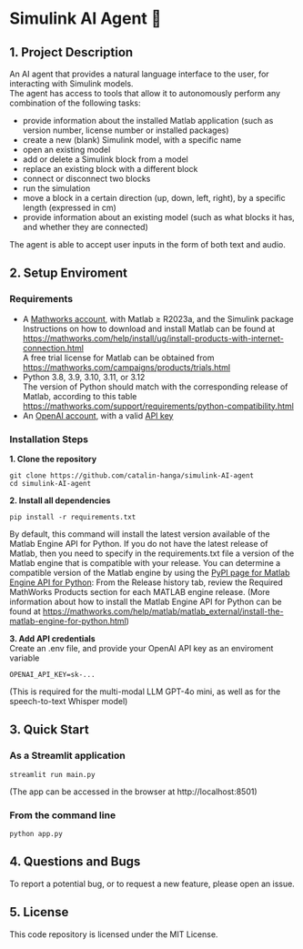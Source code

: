 # Simulink AI Agent 🤖

## 1. Project Description

An AI agent that provides a natural language interface to the user, for interacting with Simulink models. <br>
The agent has access to tools that allow it to autonomously perform any combination of the following tasks:
- provide information about the installed Matlab application (such as version number, license number or installed packages)
- create a new (blank) Simulink model, with a specific name
- open an existing model
- add or delete a Simulink block from a model
- replace an existing block with a different block
- connect or disconnect two blocks
- run the simulation
- move a block in a certain direction (up, down, left, right), by a specific length (expressed in cm)
- provide information about an existing model (such as what blocks it has, and whether they are connected)
  
The agent is able to accept user inputs in the form of both text and audio.

## 2. Setup Enviroment

### Requirements

- A [Mathworks account](https://www.mathworks.com/mwaccount/account/create), with Matlab ≥ R2023a, and the Simulink package <br>
  Instructions on how to download and install Matlab can be found at https://mathworks.com/help/install/ug/install-products-with-internet-connection.html <br>
  A free trial license for Matlab can be obtained from https://mathworks.com/campaigns/products/trials.html
- Python 3.8, 3.9, 3.10, 3.11, or 3.12 <br>
  The version of Python should match with the corresponding release of Matlab, according to this table https://mathworks.com/support/requirements/python-compatibility.html
- An [OpenAI account](https://auth.openai.com/create-account), with a valid [API key](https://platform.openai.com/settings/organization/api-keys)

### Installation Steps
**1. Clone the repository**
```
git clone https://github.com/catalin-hanga/simulink-AI-agent
cd simulink-AI-agent
```
**2. Install all dependencies**
```
pip install -r requirements.txt
```
By default, this command will install the latest version available of the Matlab Engine API for Python. If you do not have the latest release of Matlab, then you need to specify in the requirements.txt file a version of the Matlab engine that is compatible with your release. You can determine a compatible version of the Matlab engine by using the [PyPI page for Matlab Engine API for Python](https://pypi.org/project/matlabengine): From the Release history tab, review the Required MathWorks Products section for each MATLAB engine release. (More information about how to install the Matlab Engine API for Python can be found at https://mathworks.com/help/matlab/matlab_external/install-the-matlab-engine-for-python.html)

**3. Add API credentials** <br>
Create an .env file, and provide your OpenAI API key as an enviroment variable
```
OPENAI_API_KEY=sk-...
```
(This is required for the multi-modal LLM GPT-4o mini, as well as for the speech-to-text Whisper model)

## 3. Quick Start

### As a Streamlit application
```
streamlit run main.py
```
(The app can be accessed in the browser at http://localhost:8501)

### From the command line
```
python app.py
```

## 4. Questions and Bugs
To report a potential bug, or to request a new feature, please open an issue.

## 5. License 
This code repository is licensed under the MIT License.
